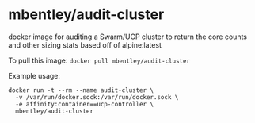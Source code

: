 # mbentley/audit-cluster

docker image for auditing a Swarm/UCP cluster to return the core counts and other sizing stats
based off of alpine:latest

To pull this image:
`docker pull mbentley/audit-cluster`

Example usage:

```
docker run -t --rm --name audit-cluster \
  -v /var/run/docker.sock:/var/run/docker.sock \
  -e affinity:container==ucp-controller \
  mbentley/audit-cluster
```
